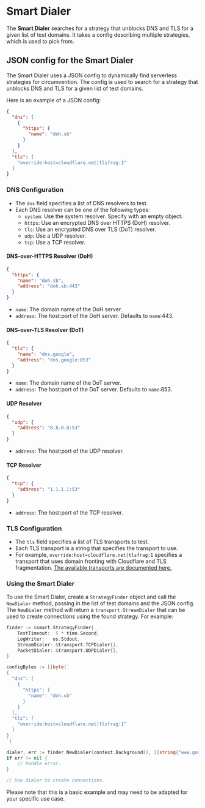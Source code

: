 # Smart Dialer

The **Smart Dialer** searches for a strategy that unblocks DNS and TLS for a given list of test domains. It takes a config describing multiple strategies, which is used to pick from.

## JSON config for the Smart Dialer

The Smart Dialer uses a JSON config to dynamically find serverless strategies for circumvention. The config is used to search for a strategy that unblocks DNS and TLS for a given list of test domains.

Here is an example of a JSON config:

```json
{
  "dns": [
    {
      "https": {
        "name": "doh.sb"
      }
    }
  ],
  "tls": [
    "override:host=cloudflare.net|tlsfrag:1"
  ]
}

```

### DNS Configuration

*   The `dns` field specifies a list of DNS resolvers to test.
*   Each DNS resolver can be one of the following types:
    *   `system`: Use the system resolver. Specify with an empty object.
    *   `https`: Use an encrypted DNS over HTTPS (DoH) resolver.
    *   `tls`: Use an encrypted DNS over TLS (DoT) resolver.
    *   `udp`: Use a UDP resolver.
    *   `tcp`: Use a TCP resolver.

#### DNS-over-HTTPS Resolver (DoH)

```json
{
  "https": {
    "name": "doh.sb",
    "address": "doh.sb:443"
  }
}

```

*   `name`: The domain name of the DoH server.
*   `address`: The host:port of the DoH server. Defaults to `name`:443.

#### DNS-over-TLS Resolver (DoT)

```json
{
  "tls": {
    "name": "dns.google",
    "address": "dns.google:853"
  }
}

```

*   `name`: The domain name of the DoT server.
*   `address`: The host:port of the DoT server. Defaults to `name`:853.

#### UDP Resolver

```json
{
  "udp": {
    "address": "8.8.8.8:53"
  }
}

```

*   `address`: The host:port of the UDP resolver.

#### TCP Resolver

```json
{
  "tcp": {
    "address": "1.1.1.1:53"
  }
}

```

*   `address`: The host:port of the TCP resolver.

### TLS Configuration

*   The `tls` field specifies a list of TLS transports to test.
*   Each TLS transport is a string that specifies the transport to use.
*   For example, `override:host=cloudflare.net|tlsfrag:1` specifies a transport that uses domain fronting with Cloudflare and TLS fragmentation. [The available transports are documented here.](https://pkg.go.dev/github.com/Jigsaw-Code/outline-sdk/x/config#hdr-Config_Format)

### Using the Smart Dialer

To use the Smart Dialer, create a `StrategyFinder` object and call the `NewDialer` method, passing in the list of test domains and the JSON config. The `NewDialer` method will return a `transport.StreamDialer` that can be used to create connections using the found strategy. For example:

```go
finder := &smart.StrategyFinder{
    TestTimeout:  5 * time.Second,
    LogWriter:   os.Stdout,
    StreamDialer: &transport.TCPDialer{},
    PacketDialer: &transport.UDPDialer{},
}

configBytes := []byte(`
{
  "dns": [
    {
      "https": {
        "name": "doh.sb"
      }
    }
  ],
  "tls": [
    "override:host=cloudflare.net|tlsfrag:1"
  ]
}
`)

dialer, err := finder.NewDialer(context.Background(), []string{"www.google.com"}, configBytes)
if err != nil {
    // Handle error.
}

// Use dialer to create connections.
```

Please note that this is a basic example and may need to be adapted for your specific use case.
